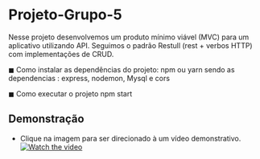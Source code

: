 # Projeto-Grupo-5

Nesse projeto desenvolvemos um produto mínimo viável (MVC) para um aplicativo utilizando API.
Seguimos o padrão Restull (rest + verbos HTTP) com implementações de CRUD. 


◼ Como instalar as dependências do projeto:
 npm ou yarn 
 sendo as dependencias : express, nodemon, Mysql e cors

◼ Como executar o projeto
npm start



## Demonstração
- Clique na imagem para ser direcionado à um vídeo demonstrativo.
[![Watch the video](https://github.com/Pamela-fc/CRUD-API-S6/blob/main/demonstra%C3%A7%C3%A3o.jpg?raw=true)](https://youtu.be/3AdF1x1pjNM)
